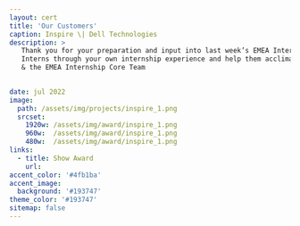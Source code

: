 ```yaml
---
layout: cert
title: 'Our Customers'
caption: Inspire \| Dell Technologies
description: >
   Thank you for your preparation and input into last week’s EMEA Intern onboarding session. We really appreciate you giving up your time to talk the
   Interns through your own internship experience and help them acclimatize into life at Dell. Thank you for your support in the Internship program! Claire
   & the EMEA Internship Core Team

  
date: jul 2022
image: 
  path: /assets/img/projects/inspire_1.png
  srcset: 
    1920w: /assets/img/award/inspire_1.png
    960w:  /assets/img/award/inspire_1.png
    480w:  /assets/img/award/inspire_1.png
links:
  - title: Show Award
    url: 
accent_color: '#4fb1ba'
accent_image:
  background: '#193747'
theme_color: '#193747'
sitemap: false
---
```

